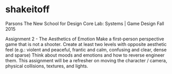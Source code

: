 # shakeitoff

Parsons The New School for Design
Core Lab: Systems | Game Design
Fall 2015

Assignment 2 - The Aesthetics of Emotion
Make a first-person perspective game that is not a shooter. Create at least two levels with opposite aesthetic feel (e.g.: violent and peaceful, frantic and calm, confusing and clear, dense and sparse) Think about moods and emotions and how to reverse engineer them. This assignment will be a refresher on moving the character / camera, physical collisions, textures, and lights.


